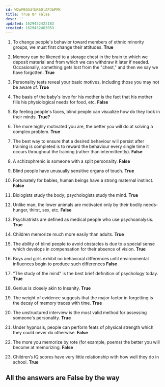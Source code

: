 ```yaml
---
id: W2uPBGGdfbR6DlAPJbPFK
title: True Or False
desc: ''
updated: 1629432422183
created: 1629432403053
---
```



1. To change people's behavior toward members of ethnic minority groups, we must first change their
   attitudes. **True** 
2. Memory can be likened to a storage chest in the brain to which we deposit material and from which we
   can withdraw it later if needed. Occasionally, something gets lost from the "chest," and then we say we
   have forgotten. **True**
3. Personality tests reveal your basic motives, including those you may not be aware of. **True**
4. The basis of the baby's love for his mother is the fact that his mother fills his physiological needs for
   food, etc. **False**
5. By feeling people's faces, blind people can visualize how do they Iook in their minds. **True?**

6. The more highly motivated you are, the better you will do at solving a complex problem. **True**
7. The best way to ensure that a desired behaviour will persist after training is completed is to reward the
   behaviour every single time it occurs throughout the training (rather than intermittently). **False**
8. A schizophrenic is someone with a split personality. **False**
9. Blind people have unusually sensitive organs of touch. **True**
10. Fortunately for babies, human beings have a strong maternal instinct. **False**
11. Biologists study the body; psychologists study the mind. **True**
12. Unlike man, the lower animals are motivated only by their bodily needs-hunger, thirst, sex, etc. **False**
13. Psychiatrists are defined as medical people who use psychoanalysis. **True**
14. Children memorize much more easily than adults. **True**
15. The ability of blind people to avoid obstacles is due to a special sense which develops in compensation
    for their absence of vision. **True**
16. Boys and girls exhibit no behavioral differences until environmental influences begin to produce such
    differences **False**
17. “The study of the mind" is the best brief definition of psychology today. **True**
18. Genius is closely akin to Insanity. **True**
19. The weight of evidence suggests that the major factor in forgetting is the decay of memory traces with
    time. **True**
20. The unstructured interview is the most valid method for assessing someone's personality. **True**
21. Under hypnosis, people can perform feats of physical strength which they could never do otherwise. **False**
22. The more you memorize by rote (for example, poems) the better you will become at memorizing. **False**
23. Children’s IQ scores have very little relationship with how well they do in school. **True**

## All the answers are False by the way
